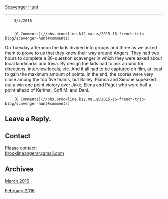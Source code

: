 [Scavenger Hunt](//bhs.brookline.k12.ma.us/2015-16-french-trip-blog/scavenger-hunt)

			
----------------------------------------------------------------------------------------

		3/4/2016
	

		[0 Comments](//bhs.brookline.k12.ma.us/2015-16-french-trip-blog/scavenger-hunt#comments)
	

On Tuesday afternoon the kids divided into groups and three as we asked them to prove to us that they knew their way around Angers. They had two hours to complete a 36-question scavenger in which they were asked about local landmarks and trivia. By design the kids had to ask around for directions, interview locals, etc. And it all had to be captured on film, at least to gain the maximum amount of points. In the end, the scores were very close among the top five teams, but Bailey, Rianna and Simone squeaked out a win one point victory over Jake, Elena and Paget who were half a point ahead of Kerimal, Sofi M. and Dani. 

		[0 Comments](//bhs.brookline.k12.ma.us/2015-16-french-trip-blog/scavenger-hunt#comments)
	

  
  
  

Leave a Reply.
--------------

Contact
-------

Please contact:   
​brooklineangers@gmail.com

Archives
--------

[March 2016](/2015-16-french-trip-blog/archives/03-2016)
		  
[February 2016](/2015-16-french-trip-blog/archives/02-2016)